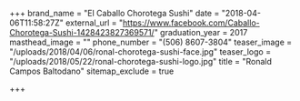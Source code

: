+++
brand_name = "El Caballo Chorotega Sushi"
date = "2018-04-06T11:58:27Z"
external_url = "https://www.facebook.com/Caballo-Chorotega-Sushi-1428423827369571/"
graduation_year = 2017
masthead_image = ""
phone_number = "(506) 8607-3804"
teaser_image = "/uploads/2018/04/06/ronal-chorotega-sushi-face.jpg"
teaser_logo = "/uploads/2018/05/22/ronal-chorotega-sushi-logo.jpg"
title = "Ronald Campos Baltodano"
sitemap_exclude = true

+++
